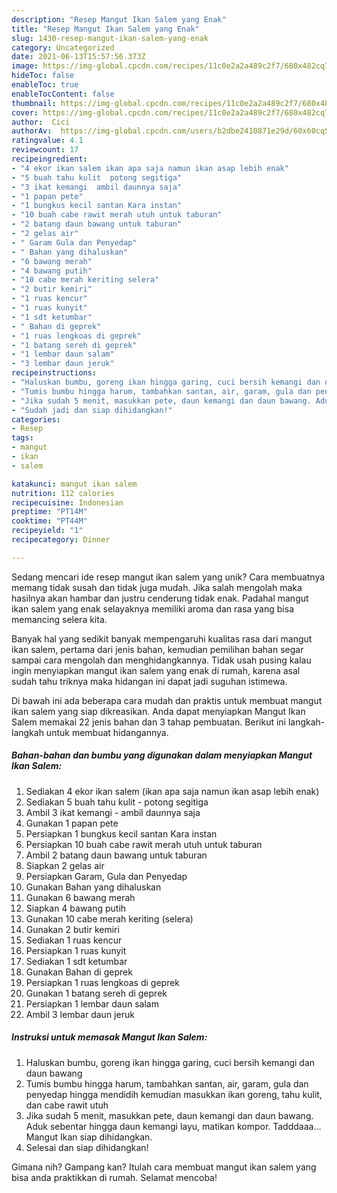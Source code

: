 ```yaml
---
description: "Resep Mangut Ikan Salem yang Enak"
title: "Resep Mangut Ikan Salem yang Enak"
slug: 1430-resep-mangut-ikan-salem-yang-enak
category: Uncategorized
date: 2021-06-13T15:57:56.373Z
image: https://img-global.cpcdn.com/recipes/11c0e2a2a489c2f7/680x482cq70/mangut-ikan-salem-foto-resep-utama.jpg
hideToc: false
enableToc: true
enableTocContent: false
thumbnail: https://img-global.cpcdn.com/recipes/11c0e2a2a489c2f7/680x482cq70/mangut-ikan-salem-foto-resep-utama.jpg
cover: https://img-global.cpcdn.com/recipes/11c0e2a2a489c2f7/680x482cq70/mangut-ikan-salem-foto-resep-utama.jpg
author:  Cici
authorAv:  https://img-global.cpcdn.com/users/b2dbe2410871e29d/60x60cq50/avatar.jpg
ratingvalue: 4.1
reviewcount: 17
recipeingredient:
- "4 ekor ikan salem ikan apa saja namun ikan asap lebih enak"
- "5 buah tahu kulit  potong segitiga"
- "3 ikat kemangi  ambil daunnya saja"
- "1 papan pete"
- "1 bungkus kecil santan Kara instan"
- "10 buah cabe rawit merah utuh untuk taburan"
- "2 batang daun bawang untuk taburan"
- "2 gelas air"
- " Garam Gula dan Penyedap"
- " Bahan yang dihaluskan"
- "6 bawang merah"
- "4 bawang putih"
- "10 cabe merah keriting selera"
- "2 butir kemiri"
- "1 ruas kencur"
- "1 ruas kunyit"
- "1 sdt ketumbar"
- " Bahan di geprek"
- "1 ruas lengkoas di geprek"
- "1 batang sereh di geprek"
- "1 lembar daun salam"
- "3 lembar daun jeruk"
recipeinstructions:
- "Haluskan bumbu, goreng ikan hingga garing, cuci bersih kemangi dan daun bawang"
- "Tumis bumbu hingga harum, tambahkan santan, air, garam, gula dan penyedap hingga mendidih kemudian masukkan ikan goreng, tahu kulit, dan cabe rawit utuh"
- "Jika sudah 5 menit, masukkan pete, daun kemangi dan daun bawang. Aduk sebentar hingga daun kemangi layu, matikan kompor. Tadddaaa... Mangut Ikan siap dihidangkan."
- "Sudah jadi dan siap dihidangkan!"
categories:
- Resep
tags:
- mangut
- ikan
- salem

katakunci: mangut ikan salem 
nutrition: 112 calories
recipecuisine: Indonesian
preptime: "PT14M"
cooktime: "PT44M"
recipeyield: "1"
recipecategory: Dinner

---
```



Sedang mencari ide resep mangut ikan salem yang unik? Cara membuatnya memang tidak susah dan tidak juga mudah. Jika salah mengolah maka hasilnya akan hambar dan justru cenderung tidak enak. Padahal mangut ikan salem yang enak selayaknya memiliki aroma dan rasa yang bisa memancing selera kita.




Banyak hal yang sedikit banyak mempengaruhi kualitas rasa dari mangut ikan salem, pertama dari jenis bahan, kemudian pemilihan bahan segar sampai cara mengolah dan menghidangkannya. Tidak usah pusing kalau ingin menyiapkan mangut ikan salem yang enak di rumah, karena asal sudah tahu triknya maka hidangan ini dapat jadi suguhan istimewa.


Di bawah ini ada beberapa cara mudah dan praktis untuk membuat mangut ikan salem yang siap dikreasikan. Anda dapat menyiapkan Mangut Ikan Salem memakai 22 jenis bahan dan 3 tahap pembuatan. Berikut ini langkah-langkah untuk membuat hidangannya.

<!--inarticleads1-->

##### Bahan-bahan dan bumbu yang digunakan dalam menyiapkan Mangut Ikan Salem:

1. Sediakan 4 ekor ikan salem (ikan apa saja namun ikan asap lebih enak)
1. Sediakan 5 buah tahu kulit - potong segitiga
1. Ambil 3 ikat kemangi - ambil daunnya saja
1. Gunakan 1 papan pete
1. Persiapkan 1 bungkus kecil santan Kara instan
1. Persiapkan 10 buah cabe rawit merah utuh untuk taburan
1. Ambil 2 batang daun bawang untuk taburan
1. Siapkan 2 gelas air
1. Persiapkan  Garam, Gula dan Penyedap
1. Gunakan  Bahan yang dihaluskan
1. Gunakan 6 bawang merah
1. Siapkan 4 bawang putih
1. Gunakan 10 cabe merah keriting (selera)
1. Gunakan 2 butir kemiri
1. Sediakan 1 ruas kencur
1. Persiapkan 1 ruas kunyit
1. Sediakan 1 sdt ketumbar
1. Gunakan  Bahan di geprek
1. Persiapkan 1 ruas lengkoas di geprek
1. Gunakan 1 batang sereh di geprek
1. Persiapkan 1 lembar daun salam
1. Ambil 3 lembar daun jeruk




<!--inarticleads2-->

##### Instruksi untuk memasak Mangut Ikan Salem:

1. Haluskan bumbu, goreng ikan hingga garing, cuci bersih kemangi dan daun bawang
1. Tumis bumbu hingga harum, tambahkan santan, air, garam, gula dan penyedap hingga mendidih kemudian masukkan ikan goreng, tahu kulit, dan cabe rawit utuh
1. Jika sudah 5 menit, masukkan pete, daun kemangi dan daun bawang. Aduk sebentar hingga daun kemangi layu, matikan kompor. Tadddaaa... Mangut Ikan siap dihidangkan.
1. Selesai dan siap dihidangkan!



Gimana nih? Gampang kan? Itulah cara membuat mangut ikan salem yang bisa anda praktikkan di rumah. Selamat mencoba!
